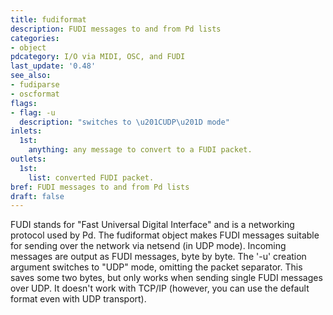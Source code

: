 ```yaml
---
title: fudiformat
description: FUDI messages to and from Pd lists
categories:
- object
pdcategory: I/O via MIDI, OSC, and FUDI
last_update: '0.48'
see_also:
- fudiparse
- oscformat
flags:
- flag: -u
  description: "switches to \u201CUDP\u201D mode"
inlets:
  1st:
    anything: any message to convert to a FUDI packet.
outlets:
  1st:
    list: converted FUDI packet.
bref: FUDI messages to and from Pd lists
draft: false
---
```

FUDI stands for "Fast Universal Digital Interface" and is a networking protocol used by Pd. The fudiformat object makes FUDI messages suitable for sending over the network via netsend (in UDP mode). Incoming messages are output as FUDI messages, byte by byte. The '-u' creation argument switches to "UDP" mode, omitting the packet separator. This saves some two bytes, but only works when sending single FUDI messages over UDP. It doesn't work with TCP/IP (however, you can use the default format even with UDP transport).
